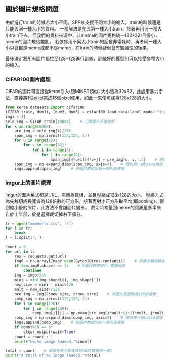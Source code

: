 ## 關於圖片規格問題

由於進行train的時候若大小不同，SPP雖支援不同大小的輸入，train的時候還是只能丟同一種大小的資料。
一種解法是先丟第一種大小train，接著再用另一種大小train下去，但我們的資料來源中，非meme的圖片規格統一(32*32)且很小，meme的圖片規格雜亂，
若依序用不同大小train的話會非常耗時，再者同一種大小只會都是meme或都不是meme，在train的時候疑似會有毀滅性的後果。

最後決定將所有圖片都拉至128*128進行訓練，訓練好的模型則可以接受各種大小的輸入。


### CIFAR100圖片處理

CIFAR的圖片可直接從keras引入(跟MINST類似)
大小皆為32x32，此處用暴力手法，直接將1個pixel當成16個pixel使用，如此一來便可成為128x128的大小。

```python
from keras.datasets import cifar100
(CIFAR_train, dum1), (dum2, dum3) = cifar100.load_data(label_mode='fine')    # 引入CIFAR，實際上只需要圖片的部分
imgs = []
sele_img = CIFAR_train[:8000]    # 只需要八千筆就好
for k in range(8000):
    pre_img = sele_img[k]/255
    span_img = np.zeros((128,128, 3))
    for u in range(32):
        for v in range(32):
            for i in range(4):
                for j in range(4):
                    span_img[4*u+i][4*v+j] = pre_img[u, v, :3]    # 將圖片放大成128*128
    span_img = np.expand_dims(span_img, axis=0)    # 增加第一個batch維度
    imgs.append(span_img)    # 把圖片數組加到一個列表裡面   
```


### imgur上的圖片處理

imgur的圖片格式都是URL，需轉為數組，並且壓縮成128x128的大小。
壓縮方式為先裁切成長寬皆為128倍數的正方形，接著再對小正方形取平均(即pooling)，得到縮小後的照片，此方法不會讓圖片變形。
裁切時考量到meme的資訊量多半來自於上半部，於是選擇裁切掉右下部分。

```python
fr = open("memeurls.csv", 'r')
for l in fr:
    break
l = l.split(',')

count = 0
for url in l:
    res = requests.get(url)
    img0 = np.array(Image.open(BytesIO(res.content)))    # 將圖片轉為數組
    if len(img0.shape) == 2:    # 2維代表是GIF，需要排除
        continue
    img = img0/255 
    mini = min(img.shape[0], img.shape[1])
    new_size = mini - mini%128
    mult = new_size//128
    pre_img = img[0:new_size, 0:new_size]    # 將圖片長寬裁為128的倍數
    comp_img = np.zeros((128,128, 3))
    for i in range(128):
        for j in range(128):
            comp_img[i][j] = np.mean(pre_img[i*mult:(i+1)*mult, j*mult:(j+1)*mult, :3], axis=(0,1))    # 將圖片壓縮成128*128
    comp_img = np.expand_dims(comp_img, axis=0)    # 增加第一個batch維度
    imgs.append(comp_img)    # 把圖片數組加到一個列表裡面
    if count%10 == 0:
        clear_output(wait=True)
    count = count + 1
    print("no.%s image loaded."%count)
    
total = count    # 追蹤有多少有效資料(GIF數量約一成)
print("A total of %s image loaded."%total)
```

